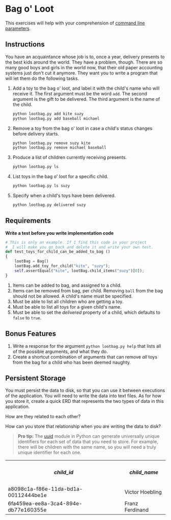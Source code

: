 # Bag o' Loot

This exercises will help with your comprehension of [command line parameters](http://www.pythonforbeginners.com/argv/more-fun-with-sys-argv).

## Instructions

You have an acquaintance whose job is to, once a year, delivery presents to the best kids around the world. They have a problem, though. There are so many good boys and girls in the world now, that their old paper accounting systems just don't cut it anymore. They want you to write a program that will let them do the following tasks.

1. Add a toy to the bag o' loot, and label it with the child's name who will receive it. The first argument must be the word `add`. The second argument is the gift to be delivered. The third argument is the name of the child.

    ```bash
    python lootbag.py add kite suzy
    python lootbag.py add baseball michael
    ```

1. Remove a toy from the bag o' loot in case a child's status changes before delivery starts.

    ```bash
    python lootbag.py remove suzy kite
    python lootbag.py remove michael baseball
    ```

1. Produce a list of children currently receiving presents.

    ```bash
    python lootbag.py ls
    ```

1. List toys in the bag o' loot for a specific child.

    ```bash
    python lootbag.py ls suzy
    ```

1. Specify when a child's toys have been delivered.

    ```bash
    python lootbag.py delivered suzy
    ```


## Requirements

**Write a test before you write implementation code**

```python
# This is only an example. If I find this code in your project
#  I will make you go back and delete it and write your own test.
def test_toys_for_child_can_be_added_to_bag ()
{
    lootBag = Bag()
    lootBag.add_toy_for_child("kite", "suzy");
    self.assertEqual("kite", lootBag.child_items("suzy")[0]);
}
```

1. Items can be added to bag, and assigned to a child.
1. Items can be removed from bag, per child. Removing `ball` from the bag should not be allowed. A child's name must be specified.
1. Must be able to list all children who are getting a toy.
1. Must be able to list all toys for a given child's name.
1. Must be able to set the *delivered* property of a child, which defaults to `false` to `true`.

## Bonus Features

1. Write a response for the argument `python lootbag.py help` that lists all of the possible arguments, and what they do.
1. Create a shortcut combination of arguments that can remove *all* toys from the bag for a child who has been deemed naughty.

## Persistent Storage

You must persist the data to disk, so that you can use it between executions of the application. You will need to write the data into text files. As for how you store it, create a quick ERD that represents the two types of data in this application.

How are they related to each other?

How can you store that relationship when you are writing the data to disk?

> **Pro tip:** The [uuid](https://docs.python.org/3/library/uuid.html?highlight=uuid#example) module in Python can generate universally unique identifiers for each set of data that you need to store. For example, there will be children with the same name, so you will need a truly unique identifier for each one.

<table>
<tr>
    <th><h5>child_id</h5></th>
    <th><h5>child_name</h5></th>
</tr>
<tr>
  <td>
  a8098c1a-f86e-11da-bd1a-00112444be1e
  </td>
  <td>
  Victor Hoebling
  </td>
</tr>
<tr>
  <td>
  6fa459ea-ee8a-3ca4-894e-db77e160355e
  </td>
  <td>
  Franz Ferdinand
  </td>
</tr>

</table>
